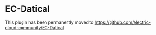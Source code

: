 # EC-Datical

This plugin has been permanently moved to https://github.com/electric-cloud-community/EC-Datical
